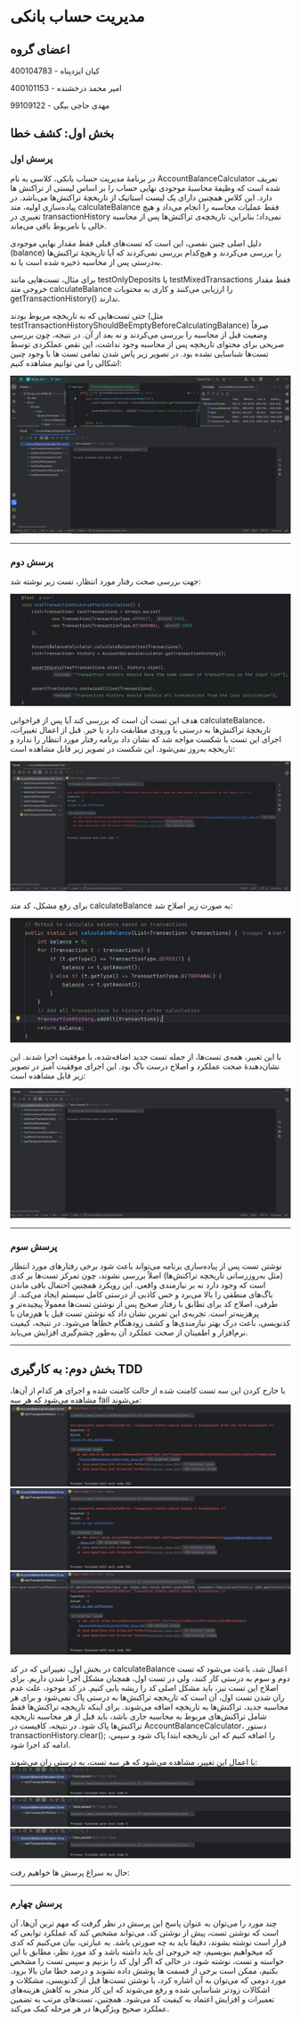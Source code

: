 # مدیریت حساب بانکی

## اعضای گروه

کیان ایزدپناه - 400104783

امیر محمد درخشنده - 400101153

مهدی حاجی بیگی - 99109122

## بخش اول: کشف خطا

### پرسش اول

در برنامۀ مدیریت حساب بانکی، کلاسی به نام AccountBalanceCalculator تعریف شده است که وظیفۀ محاسبۀ موجودی نهایی حساب را بر اساس لیستی از تراکنش ها دارد. این کلاس همچنین دارای یک لیست استاتیک از تاریخچۀ تراکنش‌ها می‌باشد. در پیاده‌سازی اولیه، متد calculateBalance فقط عملیات محاسبه را انجام می‌داد و هیچ تغییری در transactionHistory نمی‌داد؛ بنابراین، تاریخچه‌ی تراکنش‌ها پس از محاسبه خالی یا نامربوط باقی می‌ماند.

دلیل اصلی چنین نقصی، این است که تست‌های قبلی فقط مقدار نهایی موجودی (balance) را بررسی می‌کردند و هیچ‌کدام بررسی نمی‌کردند که آیا تاریخچۀ تراکنش‌ها به‌درستی پس از محاسبه ذخیره شده است یا نه.

برای مثال، تست‌هایی مانند testOnlyDeposits یا testMixedTransactions فقط مقدار خروجی متد calculateBalance را ارزیابی می‌کنند و کاری به محتویات getTransactionHistory() ندارند.

حتی تست‌هایی که به تاریخچه مربوط بودند (مثل testTransactionHistoryShouldBeEmptyBeforeCalculatingBalance) صرفاً وضعیت قبل از محاسبه را بررسی می‌کردند و نه بعد از آن. در نتیجه، چون بررسی صریحی برای محتوای تاریخچه پس از محاسبه وجود نداشت، این نقص عملکردی توسط تست‌ها شناسایی نشده بود. در تصویر زیر پاس شدن تمامی تست ها با وجود چنین اشکالی را می توانیم مشاهده کنیم:

![](./images/1.png)

---

### پرسش دوم

جهت بررسی صحت رفتار مورد انتظار، تست زیر نوشته شد:

![](./images/2.png)

هدف این تست آن است که بررسی کند آیا پس از فراخوانی calculateBalance، تاریخچۀ تراکنش‌ها به درستی با ورودی مطابقت دارد یا خیر. قبل از اعمال تغییرات، اجرای این تست با شکست مواجه شد که نشان داد برنامه رفتار مورد انتظار را ندارد و تاریخچه به‌روز نمی‌شود. این شکست در تصویر زیر قابل مشاهده است:

![](./images/3.png)

برای رفع مشکل، کد متد calculateBalance به صورت زیر اصلاح شد:

![](./images/4.png)

با این تغییر، همه‌ی تست‌ها، از جمله تست جدید اضافه‌شده، با موفقیت اجرا شدند. این نشان‌دهندۀ صحت عملکرد و اصلاح درست باگ بود. این اجرای موفقیت آمیز در تصویر زیر قابل مشاهده است:

![](./images/5.png)

---

### پرسش سوم

نوشتن تست پس از پیاده‌سازی برنامه می‌تواند باعث شود برخی رفتارهای مورد انتظار (مثل به‌روزرسانی تاریخچه تراکنش‌ها) اصلاً بررسی نشوند، چون تمرکز تست‌ها بر کدی است که وجود دارد نه بر نیازمندی واقعی. این رویکرد همچنین احتمال باقی ماندن باگ‌های منطقی را بالا می‌برد و حس کاذبی از درستی کامل سیستم ایجاد می‌کند. از طرفی، اصلاح کد برای تطابق با رفتار صحیح پس از نوشتن تست‌ها معمولاً پیچیده‌تر و پرهزینه‌تر است. تجربه‌ی این تمرین نشان داد که نوشتن تست قبل یا هم‌زمان با کدنویسی، باعث درک بهتر نیازمندی‌ها و کشف زودهنگام خطاها می‌شود. در نتیجه، کیفیت نرم‌افزار و اطمینان از صحت عملکرد آن به‌طور چشم‌گیری افزایش می‌یابد.

---

## بخش دوم: به کارگیری TDD

با خارج کردن این سه تست کامنت شده از حالت کامنت شده و اجرای هر کدام از آن‌ها، مشاهده می‌شود که هر سه fail می‌شوند:
![](./images/6.png)
![](./images/7.png)
![](./images/8.png)

در بخش اول، تغییراتی که در کد calculateBalance اعمال شد، باعث می‌شود که تست دوم و سوم به درستی کار کنند، ولی در تست اول، همچنان مشکل اجرا شدن داریم. برای اصلاح این تست نیز، باید مشکل اصلی کد را ریشه یابی کنیم.
در کد موجود، علت عدم ران شدن تست اول، آن است که تاریخچه تراکنش‌ها به درستی پاک نمی‌شود و برای هر محاسبه جدید، تراکنش‌ها به تاریخچه اضافه می‌شوند. برای اینکه تاریخچه تراکنش‌ها فقط شامل تراکنش‌های مربوط به محاسبه جاری باشد، باید قبل از هر محاسبه تاریخچه تراکنش‌ها پاک شود. در نتیجه، کافیست در AccountBalanceCalculator، دستور transactionHistory.clear(); را اضافه کنیم که این تاریخچه ابتدا پاک شود و سپس، ادامه کد اجرا شود.

با اعمال این تغییر، مشاهده می‌شود که هر سه تست، به درستی ران می‌شوند:
![](./images/9.png)
![](./images/10.png)
![](./images/11.png)

حال به سراغ پرسش ها خواهیم رفت:

---

### پرسش چهارم

چند مورد را می‌توان به عنوان پاسخ این پرسش در نظر گرفت که مهم ترین آن‌ها، آن است که نوشتن تست، پیش از نوشتن کد، می‌تواند مشخص کند که عملکرد توابعی که قرار است نوشته بشوند، دقیقا باید به چه صورتی باشد. به عبارتی، بیان می‌کنیم که کدی که میخواهیم بنویسیم، چه خروجی ای باید داشته باشد و کد مورد نظر، مطابق با این خواسته و تست، نوشته شود، در حالی که اگر اول کد را بزنیم و سپس تست را مشخص بکنیم، ممکن است برخی از قسمت ها پوشش داده نشوند و درصد خطا مان بالا برود.
مورد دومی که می‌توان به آن اشاره کرد، با نوشتن تست‌ها قبل از کدنویسی، مشکلات و اشکالات زودتر شناسایی شده و رفع می‌شوند که این کار منجر به کاهش هزینه‌های تعمیرات و افزایش اعتماد به کیفیت کد می‌شود. همچنین، تست‌های مرتب به تضمین عملکرد صحیح ویژگی‌ها در هر مرحله کمک می‌کند.
